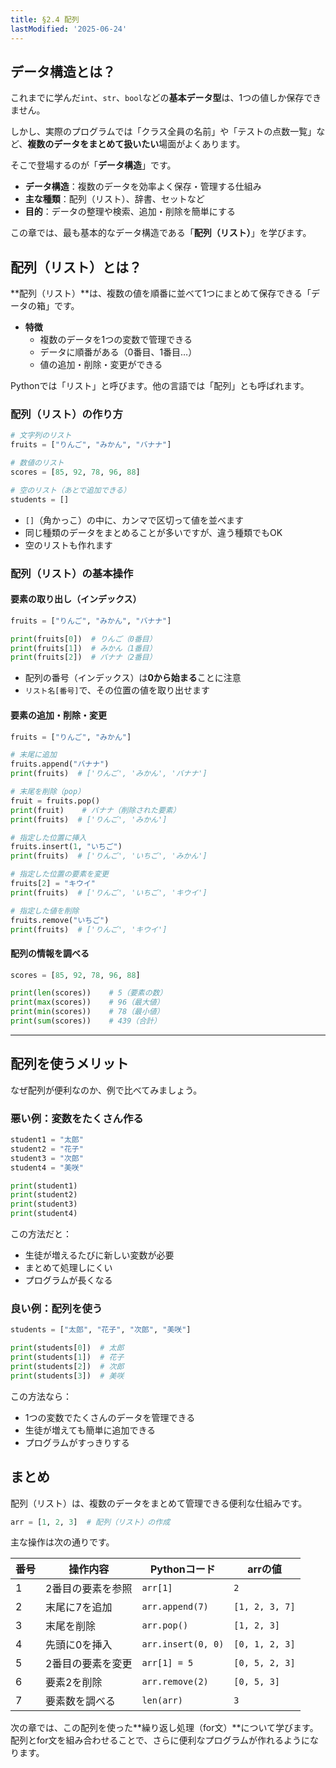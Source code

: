 ```yaml
---
title: §2.4 配列
lastModified: '2025-06-24'
---
```


## データ構造とは？

これまでに学んだ`int`、`str`、`bool`などの**基本データ型**は、1つの値しか保存できません。

しかし、実際のプログラムでは「クラス全員の名前」や「テストの点数一覧」など、**複数のデータをまとめて扱いたい**場面がよくあります。

そこで登場するのが「**データ構造**」です。

- **データ構造**：複数のデータを効率よく保存・管理する仕組み
- **主な種類**：配列（リスト）、辞書、セットなど
- **目的**：データの整理や検索、追加・削除を簡単にする

この章では、最も基本的なデータ構造である「**配列（リスト）**」を学びます。

## 配列（リスト）とは？

**配列（リスト）**は、複数の値を順番に並べて1つにまとめて保存できる「データの箱」です。

- **特徴**
    - 複数のデータを1つの変数で管理できる
    - データに順番がある（0番目、1番目…）
    - 値の追加・削除・変更ができる

Pythonでは「リスト」と呼びます。他の言語では「配列」とも呼ばれます。

### 配列（リスト）の作り方

```python
# 文字列のリスト
fruits = ["りんご", "みかん", "バナナ"]

# 数値のリスト
scores = [85, 92, 78, 96, 88]

# 空のリスト（あとで追加できる）
students = []
```

- `[]`（角かっこ）の中に、カンマで区切って値を並べます
- 同じ種類のデータをまとめることが多いですが、違う種類でもOK
- 空のリストも作れます

### 配列（リスト）の基本操作

#### 要素の取り出し（インデックス）

```python
fruits = ["りんご", "みかん", "バナナ"]

print(fruits[0])  # りんご（0番目）
print(fruits[1])  # みかん（1番目）
print(fruits[2])  # バナナ（2番目）
```

- 配列の番号（インデックス）は**0から始まる**ことに注意
- `リスト名[番号]`で、その位置の値を取り出せます

#### 要素の追加・削除・変更

```python
fruits = ["りんご", "みかん"]

# 末尾に追加
fruits.append("バナナ")
print(fruits)  # ['りんご', 'みかん', 'バナナ']

# 末尾を削除（pop）
fruit = fruits.pop()
print(fruit)    # バナナ（削除された要素）
print(fruits)  # ['りんご', 'みかん']

# 指定した位置に挿入
fruits.insert(1, "いちご")
print(fruits)  # ['りんご', 'いちご', 'みかん']

# 指定した位置の要素を変更
fruits[2] = "キウイ"
print(fruits)  # ['りんご', 'いちご', 'キウイ']

# 指定した値を削除
fruits.remove("いちご")
print(fruits)  # ['りんご', 'キウイ']
```

#### 配列の情報を調べる

```python
scores = [85, 92, 78, 96, 88]

print(len(scores))    # 5（要素の数）
print(max(scores))    # 96（最大値）
print(min(scores))    # 78（最小値）
print(sum(scores))    # 439（合計）
```

---

## 配列を使うメリット

なぜ配列が便利なのか、例で比べてみましょう。

### 悪い例：変数をたくさん作る

```python
student1 = "太郎"
student2 = "花子"
student3 = "次郎"
student4 = "美咲"

print(student1)
print(student2)
print(student3)
print(student4)
```

この方法だと：

- 生徒が増えるたびに新しい変数が必要
- まとめて処理しにくい
- プログラムが長くなる

### 良い例：配列を使う

```python
students = ["太郎", "花子", "次郎", "美咲"]

print(students[0])  # 太郎
print(students[1])  # 花子
print(students[2])  # 次郎
print(students[3])  # 美咲
```

この方法なら：

- 1つの変数でたくさんのデータを管理できる
- 生徒が増えても簡単に追加できる
- プログラムがすっきりする

## まとめ

配列（リスト）は、複数のデータをまとめて管理できる便利な仕組みです。

```python
arr = [1, 2, 3]  # 配列（リスト）の作成
```

主な操作は次の通りです。

| 番号 | 操作内容          | Pythonコード       | arrの値        |
| ---- | ----------------- | ------------------ | -------------- |
| 1    | 2番目の要素を参照 | `arr[1]`           | `2`            |
| 2    | 末尾に7を追加     | `arr.append(7)`    | `[1, 2, 3, 7]` |
| 3    | 末尾を削除        | `arr.pop()`        | `[1, 2, 3]`    |
| 4    | 先頭に0を挿入     | `arr.insert(0, 0)` | `[0, 1, 2, 3]` |
| 5    | 2番目の要素を変更 | `arr[1] = 5`       | `[0, 5, 2, 3]` |
| 6    | 要素2を削除       | `arr.remove(2)`    | `[0, 5, 3]`    |
| 7    | 要素数を調べる    | `len(arr)`         | `3`            |

次の章では、この配列を使った**繰り返し処理（for文）**について学びます。  
配列とfor文を組み合わせることで、さらに便利なプログラムが作れるようになります。
